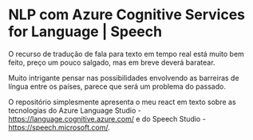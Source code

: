 # NLP com Azure Cognitive Services for Language | Speech
O recurso de tradução de fala para texto em tempo real está muito bem feito, preço um pouco salgado, mas em breve deverá baratear.

Muito intrigante pensar nas possibilidades envolvendo as barreiras de língua entre os países, parece que será um problema do passado.

O repositório simplesmente apresenta o meu react em texto sobre as tecnologias do Azure Language Studio - https://language.cognitive.azure.com/ e do Speech Studio - https://speech.microsoft.com/.

